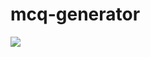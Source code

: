 # mcq-generator

<a href="https://codecov.io/gh/Karthick47v2/quizzzy" > 
 <img src="https://codecov.io/gh/Karthick47v2/quizzzy/branch/main/graph/badge.svg?token=ZR0U7UR41M"/> 
 </a>
